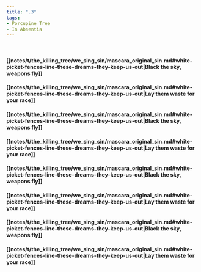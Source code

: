 ```yaml
---
title: ".3"
tags:
- Porcupine Tree
- In Absentia
---
```

&nbsp;
#### [[notes/t/the_killing_tree/we_sing_sin/mascara_original_sin.md#white-picket-fences-line-these-dreams-they-keep-us-out|Black the sky, weapons fly]]
#### [[notes/t/the_killing_tree/we_sing_sin/mascara_original_sin.md#white-picket-fences-line-these-dreams-they-keep-us-out|Lay them waste for your race]]
#### [[notes/t/the_killing_tree/we_sing_sin/mascara_original_sin.md#white-picket-fences-line-these-dreams-they-keep-us-out|Black the sky, weapons fly]]
#### [[notes/t/the_killing_tree/we_sing_sin/mascara_original_sin.md#white-picket-fences-line-these-dreams-they-keep-us-out|Lay them waste for your race]]
#### [[notes/t/the_killing_tree/we_sing_sin/mascara_original_sin.md#white-picket-fences-line-these-dreams-they-keep-us-out|Black the sky, weapons fly]]
#### [[notes/t/the_killing_tree/we_sing_sin/mascara_original_sin.md#white-picket-fences-line-these-dreams-they-keep-us-out|Lay them waste for your race]]
#### [[notes/t/the_killing_tree/we_sing_sin/mascara_original_sin.md#white-picket-fences-line-these-dreams-they-keep-us-out|Black the sky, weapons fly]]
#### [[notes/t/the_killing_tree/we_sing_sin/mascara_original_sin.md#white-picket-fences-line-these-dreams-they-keep-us-out|Lay them waste for your race]]
